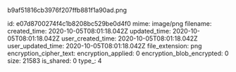 b9af51816cb3976f207ffb881f1a90ad.png

id: e07d8700274f4c1b8208bc529be0d4f0
mime: image/png
filename: 
created_time: 2020-10-05T08:01:18.042Z
updated_time: 2020-10-05T08:01:18.042Z
user_created_time: 2020-10-05T08:01:18.042Z
user_updated_time: 2020-10-05T08:01:18.042Z
file_extension: png
encryption_cipher_text: 
encryption_applied: 0
encryption_blob_encrypted: 0
size: 21583
is_shared: 0
type_: 4